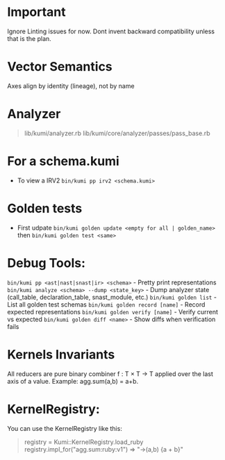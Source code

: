 # Important
Ignore Linting issues for now.
Dont invent backward compatibility unless that is the plan.

# Vector Semantics
Axes align by identity (lineage), not by name

# Analyzer
> lib/kumi/analyzer.rb
> lib/kumi/core/analyzer/passes/pass_base.rb

# For a schema.kumi
- To view a IRV2 `bin/kumi pp irv2 <schema.kumi>`

# Golden tests
- First udpate `bin/kumi golden update <empty for all | golden_name>` then `bin/kumi golden test <same>`



# Debug Tools:
`bin/kumi pp <ast|nast|snast|ir> <schema>` - Pretty print representations
`bin/kumi analyze <schema> --dump <state_key>` - Dump analyzer state (call_table, declaration_table, snast_module, etc.)
`bin/kumi golden list` - List all golden test schemas
`bin/kumi golden record [name]` - Record expected representations
`bin/kumi golden verify [name]` - Verify current vs expected
`bin/kumi golden diff <name>` - Show diffs when verification fails

# Kernels Invariants
All reducers are pure binary combiner f : T × T → T applied over the last axis of a value. Example: agg.sum(a,b) = a+b.


# KernelRegistry:
You can use the KernelRegistry like this:
> registry = Kumi::KernelRegistry.load_ruby
> registry.impl_for("agg.sum:ruby:v1")
=> "->(a,b) {a + b}"





